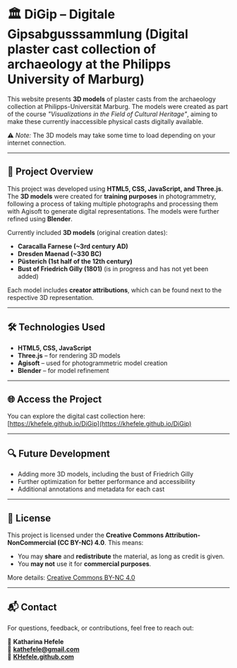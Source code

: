 # 🏛️ DiGip – Digitale Gipsabgusssammlung (Digital plaster cast collection of archaeology at the Philipps University of Marburg) 

This website presents **3D models** of plaster casts from the archaeology collection at Philipps-Universität Marburg. The models were created as part of the course *"Visualizations in the Field of Cultural Heritage"*, aiming to make these currently inaccessible physical casts digitally available.  

⚠️ *Note:* The 3D models may take some time to load depending on your internet connection.

---

## 🎯 Project Overview

This project was developed using **HTML5, CSS, JavaScript, and Three.js**. The **3D models** were created for **training purposes** in photogrammetry, following a process of taking multiple photographs and processing them with Agisoft to generate digital representations. The models were further refined using **Blender**.  

Currently included **3D models** (original creation dates):  
- **Caracalla Farnese (~3rd century AD)**   
- **Dresden Maenad (~330 BC)** 
- **Püsterich (1st half of the 12th century)** 
- **Bust of Friedrich Gilly (1801)** (is in progress and has not yet been added)  

Each model includes **creator attributions**, which can be found next to the respective 3D representation.

---

## 🛠️ Technologies Used

- **HTML5, CSS, JavaScript**
- **Three.js** – for rendering 3D models
- **Agisoft** – used for photogrammetric model creation
- **Blender** – for model refinement  

---

## 🌐 Access the Project

You can explore the digital cast collection here: [https://khefele.github.io/DiGip](https://khefele.github.io/DiGip)

---

## 🔍 Future Development

- Adding more 3D models, including the bust of Friedrich Gilly  
- Further optimization for better performance and accessibility  
- Additional annotations and metadata for each cast  

---

## 📜 License

This project is licensed under the **Creative Commons Attribution-NonCommercial (CC BY-NC) 4.0**. This means:  
- You may **share** and **redistribute** the material, as long as credit is given.  
- You **may not** use it for **commercial purposes**.  

More details: [Creative Commons BY-NC 4.0](https://creativecommons.org/licenses/by-nc/4.0/)

---

## 📬 Contact

For questions, feedback, or contributions, feel free to reach out:

👤 **Katharina Hefele**  
📧 **[kathefele@gmail.com](kathefele@gmail.com)**  
🔗 **[KHefele.github.com](https://github.com/KHefele)**

